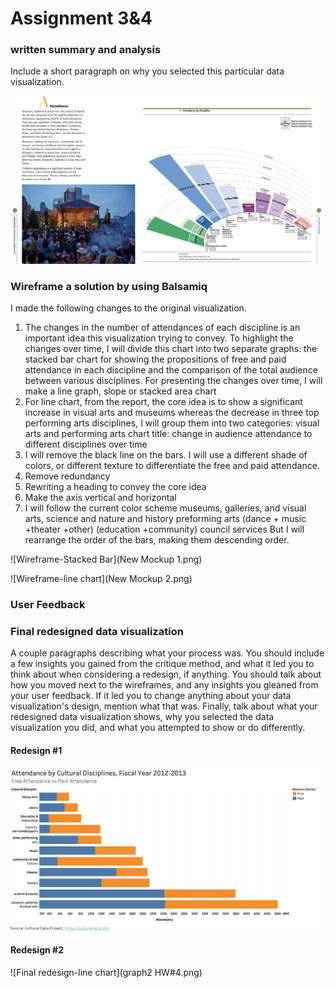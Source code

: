 # Assignment 3&4



### written summary and analysis

Include a short paragraph on why you selected this particular data visualization.

![Original Data Visualization](original.png)

### Wireframe a solution by using Balsamiq

I made the following changes to the original visualization.
1. The changes in the number of attendances of each discipline is an important idea this visualization trying to convey. To highlight the changes over time, I will divide this chart into two separate graphs: the stacked bar chart for showing the propositions of free and paid attendance in each discipline and the comparison of the total audience between various disciplines. For presenting the changes over time, I will make a line graph, slope or stacked area chart
2. For line chart, from the report, the core idea is to show a significant increase in visual arts and museums whereas the decrease in three top performing arts disciplines, I will group them into two categories: visual arts and performing arts
chart title: change in audience attendance to different disciplines over time
3. I will remove the black line on the bars. I will use a different shade of colors, or different texture to differentiate the free and paid attendance.
4. Remove redundancy
5. Rewriting a heading to convey the core idea
6. Make the axis vertical and horizontal
7. I will follow the current color scheme
museums, galleries, and visual arts, science and nature and history
preforming arts (dance + music +theater +other)
(education +community)
council services
But I will rearrange the order of the bars, making them descending order.



![Wireframe-Stacked Bar](New Mockup 1.png)




![Wireframe-line chart](New Mockup 2.png)






### User Feedback


### Final redesigned data visualization

A couple paragraphs describing what your process was.  You should include a few insights you gained from the critique method, and what it led you to think about when considering a redesign, if anything.  You should talk about how you moved next to the wireframes, and any insights you gleaned from your user feedback.  If it led you to change anything about your data visualization's design, mention what that was.  Finally, talk about what your redesigned data visualization shows, why you selected the data visualization you did, and what you attempted to show or do differently. 


#### Redesign #1
![Final redesign-stacked bar chart](graph1HW4.png)


#### Redesign #2
![Final redesign-line chart](graph2 HW#4.png)
